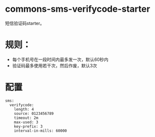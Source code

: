 # commons-sms-verifycode-starter
短信验证码starter。

# 规则：
- 每个手机号在一段时间内最多发一次，默认60秒内
- 验证码最多使用若干次，然后作废，默认3次

# 配置
```
sms:
  verifycode:
    length: 4
    source: 0123456789
    timeout: 2m
    max-used: 3
    key-prefix: 3
    interval-in-mills: 60000
```